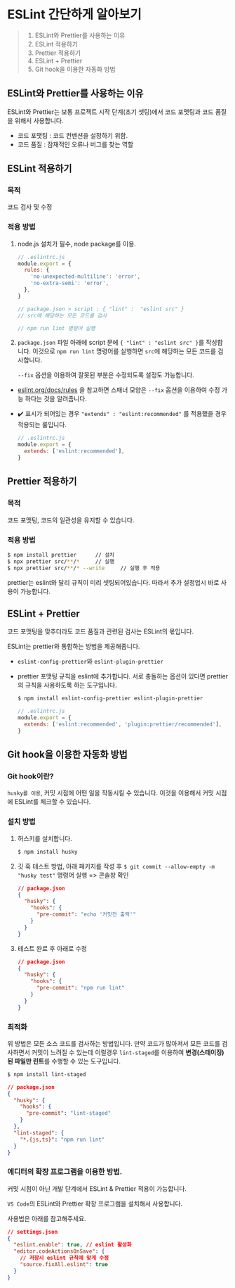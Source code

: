 # ESLint 간단하게 알아보기

> 1. ESLint와 Prettier를 사용하는 이유
> 2. ESLint 적용하기
> 3. Prettier 적용하기
> 4. ESLint + Prettier
> 5. Git hook을 이용한 자동화 방법

## ESLint와 Prettier를 사용하는 이유

ESLint와 Prettier는 보통 프로젝트 시작 단계(초기 셋팅)에서 코드 포맷팅과 코드 품질을 위해서 사용합니다.

- 코드 포맷팅 : 코드 컨벤션을 설정하기 위함.
- 코드 품질 : 잠재적인 오류나 버그를 찾는 역할

## ESLint 적용하기

### 목적

코드 검사 및 수정

### 적용 방법

1. node.js 설치가 필수, node package를 이용.

   ```javascript
   // .eslintrc.js
   module.export = {
     rules: {
       'no-unexpected-multiline': 'error',
       'no-extra-semi': 'error',
     },
   }

   // package.json > script : { "lint" :  "eslint src" }
   // src에 해당하는 모든 코드를 검사

   // npm run lint 명렁어 실행
   ```

2. `package.json` 파일 아래에 script 문에 `{ "lint" : "eslint src" }`를 작성합니다.
   이것으로 `npm run lint` 명령어를 실행하면 `src`에 해당하는 모든 코드를 검사합니다.

   `--fix` 옵션을 이용하여 잘못된 부분은 수정되도록 설정도 가능합니다.

- [eslint.org/docs/rules](https://eslint.org/docs/rules/) 을 참고하면 스패너 모양은 `--fix` 옵션을 이용하여 수정 가능 하다는 것을 알려줍니다.
- ✔️ 표시가 되어있는 경우 `"extends" : "eslint:recommended"` 를 적용했을 경우 적용되는 룰입니다.

  ```javascript
  // .eslintrc.js
  module.export = {
    extends: ['eslint:recommended'],
  }
  ```

## Prettier 적용하기

### 목적

코드 포맷팅, 코드의 일관성을 유지할 수 있습니다.

### 적용 방법

```bash
$ npm install prettier      // 설치
$ npx prettier src/**/*     // 실행
$ npx prettier src/**/* --write     // 실행 후 적용
```

prettier는 eslint와 달리 규칙이 미리 셋팅되어있습니다. 따라서 추가 설정업시 바로 사용이 가능합니다.

## ESLint + Prettier

코드 포맷팅을 맞추더라도 코드 품질과 관련된 검사는 ESLint의 몫입니다.

ESLint는 prettier와 통합하는 방법을 제공해줍니다.

- `eslint-config-prettier`와 `eslint-plugin-prettier`
- prettier 포맷팅 규칙을 eslint에 추가합니다. 서로 충돌하는 옵션이 있다면 prettier의 규칙을 사용하도록 하는 도구입니다.

  ```bash
  $ npm install eslint-config-prettier eslint-plugin-prettier
  ```

  ```javascript
  // .eslintrc.js
  module.export = {
    extends: ['eslint:recommended', 'plugin:prettier/recommended'],
  }
  ```

## Git hook을 이용한 자동화 방법

### Git hook이란?

`husky를 이용`, 커밋 시점에 어떤 일을 작동시킬 수 있습니다. 이것을 이용해서 커밋 시점에 ESLint를 체크할 수 있습니다.

### 설치 방법

1. 허스키를 설치합니다.

   ```bash
   $ npm install husky
   ```

2. 깃 훅 테스트 방법, 아래 페키지를 작성 후 `$ git commit --allow-empty -m "husky test"` 명령어 실행 => 콘솔창 확인

   ```json
   // package.json
   {
     "husky": {
       "hooks": {
         "pre-commit": "echo '커밋전 출력'"
       }
     }
   }
   ```

3. 테스트 완료 후 아래로 수정

   ```json
   // package.json
   {
     "husky": {
       "hooks": {
         "pre-commit": "npm run lint"
       }
     }
   }
   ```

### 최적화

위 방법은 모든 소스 코드를 검사하는 방법입니다. 만약 코드가 많아져서 모든 코드를 검사하면서 커밋이 느려질 수 있는데
이럴경우 `lint-staged`를 이용하여 **변경(스테이징)된 파일만 린트**를 수행할 수 있는 도구입니다.

```bash
$ npm install lint-staged
```

```json
// package.json
{
  "husky": {
    "hooks": {
      "pre-commit": "lint-staged"
    }
  },
  "lint-staged": {
    "*.{js,ts}": "npm run lint"
  }
}
```

### 에디터의 확장 프로그램을 이용한 방법.

커밋 시점이 아닌 개발 단계에서 ESLint & Prettier 적용이 가능합니다.

`VS Code`의 ESLint와 Prettier 확장 프로그램을 설치해서 사용합니다.

사용법은 아래를 참고해주세요.

```json
// settings.json
{
  "eslint.enable": true, // eslint 활성화
  "editor.codeActionsOnSave": {
    // 저장시 eslint 규칙에 맞게 수정
    "source.fixAll.eslint": true
  }
}
```
